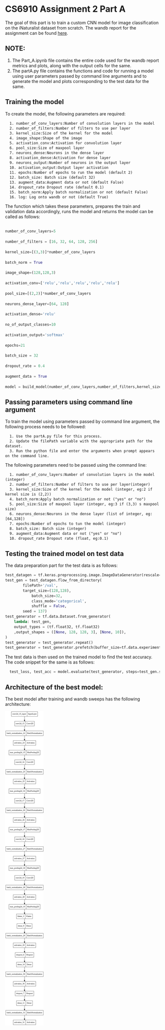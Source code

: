 # CS6910 Assignment 2 Part A

The goal of this part is to train a custom CNN model for image classification on the iNaturalist dataset from scratch. The wandb report for the assignment can be found [here](https://wandb.ai/hithesh-sidhesh/Assignment_2/reports/CS6910-Assignment-2--VmlldzoxNzI3Nzcy).

## NOTE:

1. The Part_A.ipynb file contains the entire code used for the wandb report metrics and plots, along with the output cells for the same.
2. The partA.py file contains the functions and code for running a model using user parameters passed by command line arguments and to generate the model and plots corresponding to the test data for the same.


## Training the model

To create the model, the following parameters are required:


      1. number_of_conv_layers:Number of convolution layers in the model
      2. number_of_filters:Number of filters to use per layer
      3. kernel_size:Size of the kernel for the model
      4. image_shape:Shape of the image
      5. activation_conv:Activation for convolution layer
      6. pool_size:Size of maxpool layer
      7. neurons_dense:Neurons in the dense layer
      8. activation_dense:Activation for dense layer
      9. neurons_output:Number of neurons in the output layer 
      10. activation_output:Output layer activation
      11. epochs:Number of epochs to run the model (default 2)
      12. batch_size: Batch size (default 32)
      13. augment_data:Augment data or not (default False)
      14. dropout_rate Dropout rate (default 0.1)
      15. batch_norm:Apply batch normalization or not (default False)
      16. log: Log onto wandb or not (default True)

The function which takes these parameters, prepares the train and validation data accordingly, runs the model and returns the model can be called as follows:

```python

number_of_conv_layers=5

number_of_filters = [16, 32, 64, 128, 256]

kernel_size=[(3,3)]*number_of_conv_layers

batch_norm = True

image_shape=(128,128,3)

activation_conv=['relu','relu','relu','relu','relu']

pool_size=[(2,2)]*number_of_conv_layers

neurons_dense_layer=[64, 128]

activation_dense='relu'

no_of_output_classes=10

activation_output='softmax'

epochs=21

batch_size = 32

dropout_rate = 0.4

augment_data = True

model = build_model(number_of_conv_layers,number_of_filters,kernel_size,image_shape,activation_conv,pool_size,neurons_dense_layer,activation_dense,no_of_output_classes,activation_output, epochs=epochs, batch_size = batch_size, augment_data = augment_data, dropout_rate = dropout_rate, batch_norm=batch_norm, log=False)
```

## Passing parameters using command line argument

To train the model using parameters passed by command line argument, the following process needs to be followed:

      1. Use the partA.py file for this process.
      2. Update the filePath variable with the appropriate path for the dataset.
      3. Run the python file and enter the arguments when prompt appears on the command line.
      
The following parameters need to be passed using the command line:

      1. number_of_conv_layers:Number of convolution layers in the model (integer)
      2. number_of_filters:Number of filters to use per layer(integer)
      3. kernel_size:Size of the kernel for the model (integer, eg:2 if kernel size is (2,2))
      4. batch_norm:Apply batch normalization or not ("yes" or "no")
      5. pool_size:Size of maxpool layer (integer, eg:3 if (3,3) s maxpool size)
      6. neurons_dense:Neurons in the dense layer (list of integer, eg: [64,128])
      7. epochs:Number of epochs to tun the model (integer)
      8. batch_size: Batch size (integer)
      9. augment_data:Augment data or not ("yes" or "no")
      10. dropout_rate Dropout rate (float, eg:0.1)
      
## Testing the trained model on test data

The data preparation part for the test data is as follows:

```python
test_datagen = tf.keras.preprocessing.image.ImageDataGenerator(rescale=1./255)
test_gen = test_datagen.flow_from_directory(
        filePath+'/val',
        target_size=(128,128),
            batch_size=32,
            class_mode='categorical',
            shuffle = False,
        seed = 137)
test_generator = tf.data.Dataset.from_generator(
    lambda: test_gen,
    output_types = (tf.float32, tf.float32)
    ,output_shapes = ([None, 128, 128, 3], [None, 10]),
)
test_generator = test_generator.repeat()
test_generator = test_generator.prefetch(buffer_size=tf.data.experimental.AUTOTUNE)
```
The test data is then used on the trained model to find the test accuracy. The code snippet for the same is as follows:

```python
  test_loss, test_acc = model.evaluate(test_generator, steps=test_gen.samples//test_gen.batch_size, verbose=2)

```
      
## Architecture of the best model:

The best model after training and wandb sweeps has the following architecture:

![Model Architecture](https://github.com/HegdeSiddesh/cs6910_Assignment2/blob/main/Part%20A/model_arch.png)



